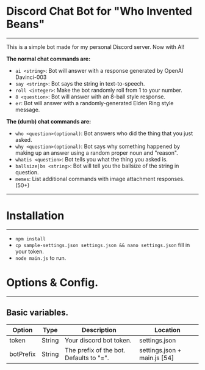 
# Discord Chat Bot for "Who Invented Beans"
***
This is a simple bot made for my personal Discord server. Now with AI!


__The normal chat commands are:__
* `ai <string>`: Bot will answer with a response generated by OpenAI Davinci-003
* `say <string>`: Bot says the string in text-to-speech.
* `roll <integer>`: Make the bot randomly roll from 1 to your number.
* `8 <question>`: Bot will answer with an 8-ball style response.
* `er`: Bot will answer with a randomly-generated Elden Ring style message.

__The (dumb) chat commands are:__
* `who <question>(optional)`: Bot answers who did the thing that you just asked.
* `why <question>(optional)`: Bot says why something happened by making up an answer using a random proper noun and "reason".
* `whatis <question>`: Bot tells you what the thing you asked is.
* `ballsize|bs <string>`: Bot will tell you the ballsize of the string in question.
* `memes`: List additional commands with image attachment responses. (50+)
 

***
# Installation
***
* `npm install`
* `cp sample-settings.json settings.json && nano settings.json` fill in your token.
* `node main.js` to run.

# Options & Config.
***

## Basic variables.
| Option | Type | Description | Location |
| --- | --- | --- | --- |
| token | String | Your discord bot token. | settings.json |
| botPrefix | String | The prefix of the bot. Defaults to "=". | settings.json + main.js [54] |
